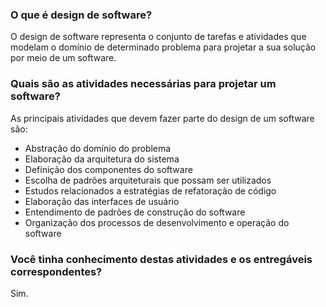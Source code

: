 ### O que é design de software?

O design de software representa o conjunto de tarefas e atividades que modelam o domínio de determinado problema para projetar a sua solução por meio de um software.

### Quais são as atividades necessárias para projetar um software?

As principais atividades que devem fazer parte do design de um software são:

- Abstração do domínio do problema
- Elaboração da arquitetura do sistema
- Definição dos componentes do software
- Escolha de padrões arquiteturais que possam ser utilizados
- Estudos relacionados a estratégias de refatoração de código
- Elaboração das interfaces de usuário
- Entendimento de padrões de construção do software
- Organização dos processos de desenvolvimento e operação do software

### Você tinha conhecimento destas atividades e os entregáveis correspondentes?

Sim.
